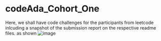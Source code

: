 # codeAda_Cohort_One

Here, we shall have code challenges for the participants from leetcode inlcuding a snapshot of the submission report on the respective readme files.
as shown
![image](https://github.com/belnizzo/codeAda_Cohort_One/assets/29565823/048a2b29-cd56-4eca-9653-76d8ad127d79)



